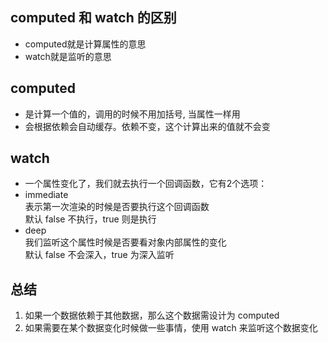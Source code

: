 ## computed 和 watch 的区别
- computed就是计算属性的意思
- watch就是监听的意思

## computed
- 是计算一个值的，调用的时候不用加括号, 当属性一样用
- 会根据依赖会自动缓存。依赖不变，这个计算出来的值就不会变

## watch
- 一个属性变化了，我们就去执行一个回调函数，它有2个选项：
- immediate   
表示第一次渲染的时候是否要执行这个回调函数  
默认 false 不执行，true 则是执行
- deep  
我们监听这个属性时候是否要看对象内部属性的变化  
默认 false 不会深入，true 为深入监听

## 总结
1. 如果一个数据依赖于其他数据，那么这个数据需设计为 computed
2. 如果需要在某个数据变化时候做一些事情，使用 watch 来监听这个数据变化